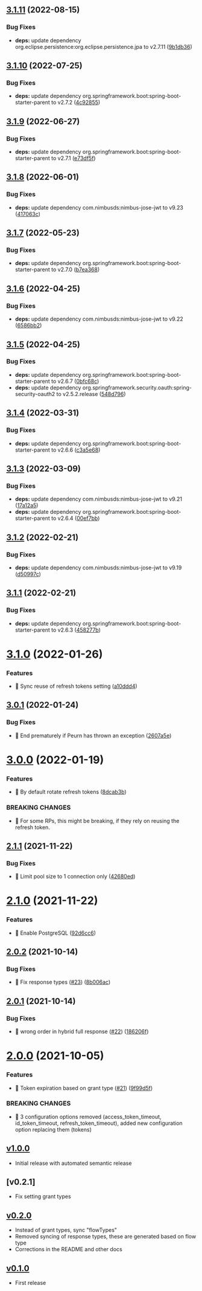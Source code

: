## [3.1.11](https://github.com/CESNET/spreg_oidc_metadata_sync/compare/v3.1.10...v3.1.11) (2022-08-15)


### Bug Fixes

* **deps:** update dependency org.eclipse.persistence:org.eclipse.persistence.jpa to v2.7.11 ([9b1db36](https://github.com/CESNET/spreg_oidc_metadata_sync/commit/9b1db36ec0e31b09a6cafda5df080f5a76c2f8db))

## [3.1.10](https://github.com/CESNET/spreg_oidc_metadata_sync/compare/v3.1.9...v3.1.10) (2022-07-25)


### Bug Fixes

* **deps:** update dependency org.springframework.boot:spring-boot-starter-parent to v2.7.2 ([4c92855](https://github.com/CESNET/spreg_oidc_metadata_sync/commit/4c928556a263c7ac671d912d1df52e220e8c2680))

## [3.1.9](https://github.com/CESNET/spreg_oidc_metadata_sync/compare/v3.1.8...v3.1.9) (2022-06-27)


### Bug Fixes

* **deps:** update dependency org.springframework.boot:spring-boot-starter-parent to v2.7.1 ([e73df5f](https://github.com/CESNET/spreg_oidc_metadata_sync/commit/e73df5f6f9fd196783843951e9a7e114d7b56c40))

## [3.1.8](https://github.com/CESNET/spreg_oidc_metadata_sync/compare/v3.1.7...v3.1.8) (2022-06-01)


### Bug Fixes

* **deps:** update dependency com.nimbusds:nimbus-jose-jwt to v9.23 ([417063c](https://github.com/CESNET/spreg_oidc_metadata_sync/commit/417063ced01c1ee1c1535677b35f0b94f7c9cbb3))

## [3.1.7](https://github.com/CESNET/spreg_oidc_metadata_sync/compare/v3.1.6...v3.1.7) (2022-05-23)


### Bug Fixes

* **deps:** update dependency org.springframework.boot:spring-boot-starter-parent to v2.7.0 ([b7ea368](https://github.com/CESNET/spreg_oidc_metadata_sync/commit/b7ea3688ec7d18a68f741fae8d5d735905cfa862))

## [3.1.6](https://github.com/CESNET/spreg_oidc_metadata_sync/compare/v3.1.5...v3.1.6) (2022-04-25)


### Bug Fixes

* **deps:** update dependency com.nimbusds:nimbus-jose-jwt to v9.22 ([6586bb2](https://github.com/CESNET/spreg_oidc_metadata_sync/commit/6586bb27231b2009c1aaf113d708609b45cef18f))

## [3.1.5](https://github.com/CESNET/spreg_oidc_metadata_sync/compare/v3.1.4...v3.1.5) (2022-04-25)


### Bug Fixes

* **deps:** update dependency org.springframework.boot:spring-boot-starter-parent to v2.6.7 ([0bfc68c](https://github.com/CESNET/spreg_oidc_metadata_sync/commit/0bfc68c86d492528e66e9735fb7576b0fca80c17))
* **deps:** update dependency org.springframework.security.oauth:spring-security-oauth2 to v2.5.2.release ([548d796](https://github.com/CESNET/spreg_oidc_metadata_sync/commit/548d796250734e9b3209b9a6f0fd2e6eb64290ac))

## [3.1.4](https://github.com/CESNET/spreg_oidc_metadata_sync/compare/v3.1.3...v3.1.4) (2022-03-31)


### Bug Fixes

* **deps:** update dependency org.springframework.boot:spring-boot-starter-parent to v2.6.6 ([c3a5e68](https://github.com/CESNET/spreg_oidc_metadata_sync/commit/c3a5e684e7bc34e70ad8adf7a9c9dc7fbd5f4bd1))

## [3.1.3](https://github.com/CESNET/spreg_oidc_metadata_sync/compare/v3.1.2...v3.1.3) (2022-03-09)


### Bug Fixes

* **deps:** update dependency com.nimbusds:nimbus-jose-jwt to v9.21 ([17a12a5](https://github.com/CESNET/spreg_oidc_metadata_sync/commit/17a12a5155e8347d6ee092d335c2eaa7088ada8a))
* **deps:** update dependency org.springframework.boot:spring-boot-starter-parent to v2.6.4 ([00ef7bb](https://github.com/CESNET/spreg_oidc_metadata_sync/commit/00ef7bb241f1c06b80afbac6b98d5455b3d09830))

## [3.1.2](https://github.com/CESNET/spreg_oidc_metadata_sync/compare/v3.1.1...v3.1.2) (2022-02-21)


### Bug Fixes

* **deps:** update dependency com.nimbusds:nimbus-jose-jwt to v9.19 ([d50997c](https://github.com/CESNET/spreg_oidc_metadata_sync/commit/d50997cda5fe4a9419286f60968efb6067b81659))

## [3.1.1](https://github.com/CESNET/spreg_oidc_metadata_sync/compare/v3.1.0...v3.1.1) (2022-02-21)


### Bug Fixes

* **deps:** update dependency org.springframework.boot:spring-boot-starter-parent to v2.6.3 ([458277b](https://github.com/CESNET/spreg_oidc_metadata_sync/commit/458277b9caab82177032668fab6436f683f81f29))

# [3.1.0](https://github.com/CESNET/spreg_oidc_metadata_sync/compare/v3.0.1...v3.1.0) (2022-01-26)


### Features

* 🎸 Sync reuse of refresh tokens setting ([a10ddd4](https://github.com/CESNET/spreg_oidc_metadata_sync/commit/a10ddd4740384ca1d32d47ddb71baef087fed862))

## [3.0.1](https://github.com/CESNET/spreg_oidc_metadata_sync/compare/v3.0.0...v3.0.1) (2022-01-24)


### Bug Fixes

* 🐛 End prematurely if Peurn has thrown an exception ([2607a5e](https://github.com/CESNET/spreg_oidc_metadata_sync/commit/2607a5e1af167da1e6648a59161e2ba9d386a190))

# [3.0.0](https://github.com/CESNET/spreg_oidc_metadata_sync/compare/v2.1.1...v3.0.0) (2022-01-19)


### Features

* 🎸 By default rotate refresh tokens ([8dcab3b](https://github.com/CESNET/spreg_oidc_metadata_sync/commit/8dcab3badf8ff84912299e64c4ea6d144a098cf1))


### BREAKING CHANGES

* 🧨 For some RPs, this might be breaking, if they rely on reusing the
refresh token.

## [2.1.1](https://github.com/CESNET/spreg_oidc_metadata_sync/compare/v2.1.0...v2.1.1) (2021-11-22)


### Bug Fixes

* 🐛 Limit pool size to 1 connection only ([42680ed](https://github.com/CESNET/spreg_oidc_metadata_sync/commit/42680ed4be78093007d635b5a30e61083627b992))

# [2.1.0](https://github.com/CESNET/spreg_oidc_metadata_sync/compare/v2.0.2...v2.1.0) (2021-11-22)


### Features

* 🎸 Enable PostgreSQL ([92d6cc6](https://github.com/CESNET/spreg_oidc_metadata_sync/commit/92d6cc6818de6caae2dfb2696c46074f9a32f5db))

## [2.0.2](https://github.com/CESNET/spreg_oidc_metadata_sync/compare/v2.0.1...v2.0.2) (2021-10-14)


### Bug Fixes

* 🐛 Fix response types ([#23](https://github.com/CESNET/spreg_oidc_metadata_sync/issues/23)) ([8b006ac](https://github.com/CESNET/spreg_oidc_metadata_sync/commit/8b006ac2b238ba52c14a7ad12a72ee13971ddb0c))

## [2.0.1](https://github.com/CESNET/spreg_oidc_metadata_sync/compare/v2.0.0...v2.0.1) (2021-10-14)


### Bug Fixes

* 🐛 wrong order in hybrid full response ([#22](https://github.com/CESNET/spreg_oidc_metadata_sync/issues/22)) ([186206f](https://github.com/CESNET/spreg_oidc_metadata_sync/commit/186206f02845638ed2658ea56d21fc764624439f))

# [2.0.0](https://github.com/CESNET/spreg_oidc_metadata_sync/compare/v1.0.0...v2.0.0) (2021-10-05)


### Features

* 🎸 Token expiration based on grant type ([#21](https://github.com/CESNET/spreg_oidc_metadata_sync/issues/21)) ([9f99d5f](https://github.com/CESNET/spreg_oidc_metadata_sync/commit/9f99d5ff736a2642f85f140e8c67f2e481fcc55f))


### BREAKING CHANGES

* 🧨 3 configuration options removed (access_token_timeout, id_token_timeout,
refresh_token_timeout), added new configuration option replacing them
(tokens)

## [v1.0.0]
- Initial release with automated semantic release

## [v0.2.1]
- Fix setting grant types

## [v0.2.0]
- Instead of grant types, sync "flowTypes"
- Removed syncing of response types, these are generated based on flow type
- Corrections in the README and other docs

## [v0.1.0]
- First release

[v1.0.0]: https://github.com/CESNET/spreg_oidc_metadata_sync/tree/v1.0.0
[v1.0.0]: https://github.com/CESNET/spreg_oidc_metadata_sync/tree/v0.2.1
[v0.2.0]: https://github.com/CESNET/spreg_oidc_metadata_sync/tree/v0.2.0
[v0.1.0]: https://github.com/CESNET/spreg_oidc_metadata_sync/tree/v0.1.0
